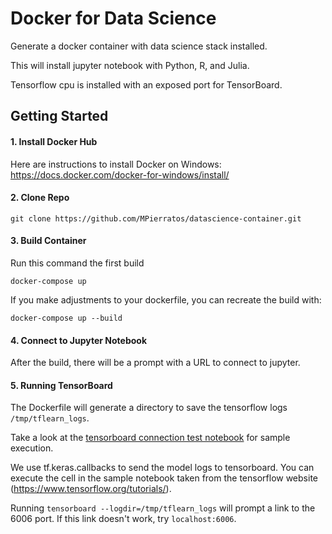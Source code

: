 # Docker for Data Science 

Generate a docker container with data science stack installed.

This will install jupyter notebook with Python, R, and Julia.

Tensorflow cpu is installed with an exposed port for TensorBoard.

## Getting Started

#### 1. Install Docker Hub

Here are instructions to install Docker on Windows: https://docs.docker.com/docker-for-windows/install/


#### 2. Clone Repo

`git clone https://github.com/MPierratos/datascience-container.git`

#### 3. Build Container

Run this command the first build

`docker-compose up`

If you make adjustments to your dockerfile, you can recreate the build with:

`docker-compose up --build`


#### 4. Connect to Jupyter Notebook

After the build, there will be a prompt with a URL to connect to jupyter.

#### 5. Running TensorBoard

The Dockerfile will generate a directory to save the tensorflow logs `/tmp/tflearn_logs`. 

Take a look at the [tensorboard connection test notebook](https://github.com/MPierratos/datascience-container/blob/master/notebooks/TensorboardConnectionTest.ipynb) for sample execution.

We use tf.keras.callbacks to send the model logs to tensorboard. You can execute the cell in the sample notebook taken from the tensorflow website (https://www.tensorflow.org/tutorials/). 

Running `tensorboard --logdir=/tmp/tflearn_logs` will prompt a link to the 6006 port. If this link doesn't work, try `localhost:6006`.




